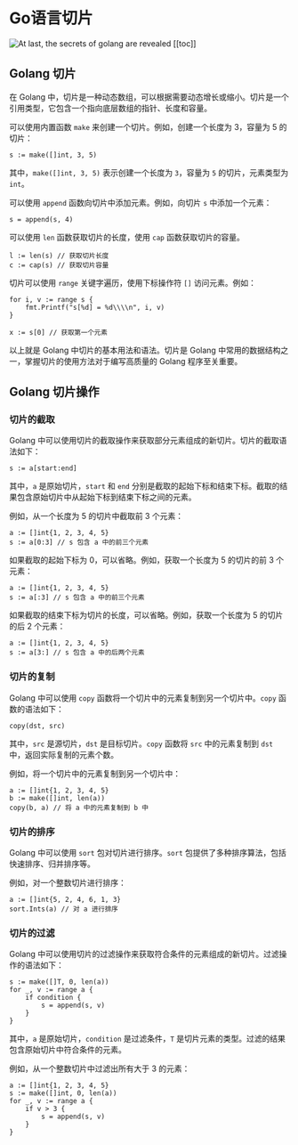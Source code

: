 # Go语言切片

![At last, the secrets of golang are revealed](https://typora-1300715298.cos.ap-shanghai.myqcloud.com//blog20230301230835.png)
[[toc]]

## Golang 切片

在 Golang 中，切片是一种动态数组，可以根据需要动态增长或缩小。切片是一个引用类型，它包含一个指向底层数组的指针、长度和容量。

可以使用内置函数 `make` 来创建一个切片。例如，创建一个长度为 3，容量为 5 的切片：

```
s := make([]int, 3, 5)
```

其中，`make([]int, 3, 5)` 表示创建一个长度为 `3`，容量为 `5` 的切片，元素类型为 `int`。

可以使用 `append` 函数向切片中添加元素。例如，向切片 `s` 中添加一个元素：

```
s = append(s, 4)
```

可以使用 `len` 函数获取切片的长度，使用 `cap` 函数获取切片的容量。

```
l := len(s) // 获取切片长度
c := cap(s) // 获取切片容量
```

切片可以使用 `range` 关键字遍历，使用下标操作符 `[]` 访问元素。例如：

```
for i, v := range s {
    fmt.Printf("s[%d] = %d\\\\n", i, v)
}

x := s[0] // 获取第一个元素
```

以上就是 Golang 中切片的基本用法和语法。切片是 Golang 中常用的数据结构之一，掌握切片的使用方法对于编写高质量的 Golang 程序至关重要。

## Golang 切片操作

### 切片的截取

Golang 中可以使用切片的截取操作来获取部分元素组成的新切片。切片的截取语法如下：

```
s := a[start:end]
```

其中，`a` 是原始切片，`start` 和 `end` 分别是截取的起始下标和结束下标。截取的结果包含原始切片中从起始下标到结束下标之间的元素。

例如，从一个长度为 5 的切片中截取前 3 个元素：

```
a := []int{1, 2, 3, 4, 5}
s := a[0:3] // s 包含 a 中的前三个元素
```

如果截取的起始下标为 0，可以省略。例如，获取一个长度为 5 的切片的前 3 个元素：

```
a := []int{1, 2, 3, 4, 5}
s := a[:3] // s 包含 a 中的前三个元素
```

如果截取的结束下标为切片的长度，可以省略。例如，获取一个长度为 5 的切片的后 2 个元素：

```
a := []int{1, 2, 3, 4, 5}
s := a[3:] // s 包含 a 中的后两个元素
```

### 切片的复制

Golang 中可以使用 `copy` 函数将一个切片中的元素复制到另一个切片中。`copy` 函数的语法如下：

```
copy(dst, src)
```

其中，`src` 是源切片，`dst` 是目标切片。`copy` 函数将 `src` 中的元素复制到 `dst` 中，返回实际复制的元素个数。

例如，将一个切片中的元素复制到另一个切片中：

```
a := []int{1, 2, 3, 4, 5}
b := make([]int, len(a))
copy(b, a) // 将 a 中的元素复制到 b 中
```

### 切片的排序

Golang 中可以使用 `sort` 包对切片进行排序。`sort` 包提供了多种排序算法，包括快速排序、归并排序等。

例如，对一个整数切片进行排序：

```
a := []int{5, 2, 4, 6, 1, 3}
sort.Ints(a) // 对 a 进行排序
```

### 切片的过滤

Golang 中可以使用切片的过滤操作来获取符合条件的元素组成的新切片。过滤操作的语法如下：

```
s := make([]T, 0, len(a))
for _, v := range a {
    if condition {
        s = append(s, v)
    }
}
```

其中，`a` 是原始切片，`condition` 是过滤条件，`T` 是切片元素的类型。过滤的结果包含原始切片中符合条件的元素。

例如，从一个整数切片中过滤出所有大于 3 的元素：

```
a := []int{1, 2, 3, 4, 5}
s := make([]int, 0, len(a))
for _, v := range a {
    if v > 3 {
        s = append(s, v)
    }
}
```

